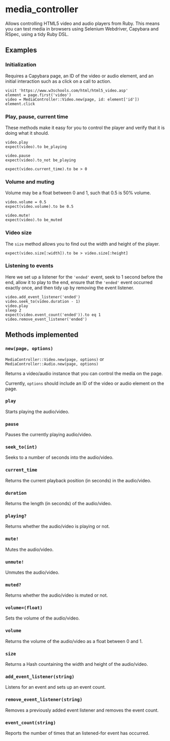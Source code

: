 # media_controller

Allows controlling HTML5 video and audio players from Ruby. This means you can test media in browsers using Selenium Webdriver, Capybara and RSpec, using a tidy Ruby DSL.

## Examples

### Initialization

Requires a Capybara page, an ID of the video or audio element, and an initial interaction such as a click on a call to action.

    visit 'https://www.w3schools.com/html/html5_video.asp'
    element = page.first('video')
    video = MediaController::Video.new(page, id: element['id'])
    element.click

### Play, pause, current time

These methods make it easy for you to control the player and verify that it is doing what it should.

    video.play
    expect(video).to be_playing

    video.pause
    expect(video).to_not be_playing

    expect(video.current_time).to be > 0

### Volume and muting

Volume may be a float between 0 and 1, such that 0.5 is 50% volume.

    video.volume = 0.5
    expect(video.volume).to be 0.5

    video.mute!
    expect(video).to be_muted

### Video size

The `size` method allows you to find out the width and height of the player.

    expect(video.size[:width]).to be > video.size[:height]

### Listening to events

Here we set up a listener for the `'ended'` event, seek to 1 second before the end, allow it to play to the end, ensure that the `'ended'` event occurred exactly once, and then tidy up by removing the event listener.

    video.add_event_listener('ended')
    video.seek_to(video.duration - 1)
    video.play
    sleep 2
    expect(video.event_count('ended')).to eq 1
    video.remove_event_listener('ended')

## Methods implemented

### `new(page, options)`
`MediaController::Video.new(page, options)` or `MediaController::Audio.new(page, options)`

Returns a video/audio instance that you can control the media on the page.

Currently, `options` should include an ID of the video or audio element on the page.

### `play`
Starts playing the audio/video.

### `pause`
Pauses the currently playing audio/video.

### `seek_to(int)`
Seeks to a number of seconds into the audio/video.

### `current_time`
Returns the current playback position (in seconds) in the audio/video.

### `duration`
Returns the length (in seconds) of the audio/video.

### `playing?`
Returns whether the audio/video is playing or not.

### `mute!`
Mutes the audio/video.

### `unmute!`
Unmutes the audio/video.

### `muted?`
Returns whether the audio/video is muted or not.

### `volume=(float)`
Sets the volume of the audio/video.

### `volume`
Returns the volume of the audio/video as a float between 0 and 1.

### `size`
Returns a Hash countaining the width and height of the audio/video.

### `add_event_listener(string)`
Listens for an event and sets up an event count.

### `remove_event_listener(string)`
Removes a previously added event listener and removes the event count.

### `event_count(string)`
Reports the number of times that an listened-for event has occurred.
